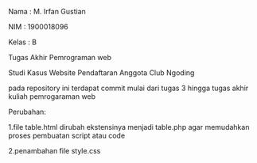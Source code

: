 Nama  : M. Irfan Gustian

NIM   : 1900018096

Kelas : B

Tugas Akhir Pemrograman web

Studi Kasus Website Pendaftaran Anggota Club Ngoding

pada repository ini terdapat commit mulai dari tugas 3 hingga tugas akhir kuliah pemrogaraman web

Perubahan:

1.file table.html dirubah ekstensinya menjadi table.php agar memudahkan proses pembuatan script atau code

2.penambahan file style.css
